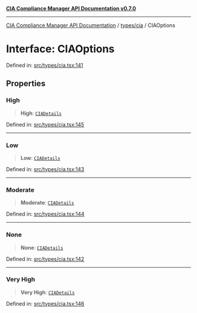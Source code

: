 [**CIA Compliance Manager API Documentation v0.7.0**](../../../README.md)

***

[CIA Compliance Manager API Documentation](../../../modules.md) / [types/cia](../README.md) / CIAOptions

# Interface: CIAOptions

Defined in: [src/types/cia.tsx:141](https://github.com/Hack23/cia-compliance-manager/blob/a904e43458f81faf7066f9da9fc149cc9f6e236d/src/types/cia.tsx#L141)

## Properties

### High

> **High**: [`CIADetails`](CIADetails.md)

Defined in: [src/types/cia.tsx:145](https://github.com/Hack23/cia-compliance-manager/blob/a904e43458f81faf7066f9da9fc149cc9f6e236d/src/types/cia.tsx#L145)

***

### Low

> **Low**: [`CIADetails`](CIADetails.md)

Defined in: [src/types/cia.tsx:143](https://github.com/Hack23/cia-compliance-manager/blob/a904e43458f81faf7066f9da9fc149cc9f6e236d/src/types/cia.tsx#L143)

***

### Moderate

> **Moderate**: [`CIADetails`](CIADetails.md)

Defined in: [src/types/cia.tsx:144](https://github.com/Hack23/cia-compliance-manager/blob/a904e43458f81faf7066f9da9fc149cc9f6e236d/src/types/cia.tsx#L144)

***

### None

> **None**: [`CIADetails`](CIADetails.md)

Defined in: [src/types/cia.tsx:142](https://github.com/Hack23/cia-compliance-manager/blob/a904e43458f81faf7066f9da9fc149cc9f6e236d/src/types/cia.tsx#L142)

***

### Very High

> **Very High**: [`CIADetails`](CIADetails.md)

Defined in: [src/types/cia.tsx:146](https://github.com/Hack23/cia-compliance-manager/blob/a904e43458f81faf7066f9da9fc149cc9f6e236d/src/types/cia.tsx#L146)
